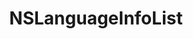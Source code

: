 ﻿---
uid: crmscript_ref_NSLanguageInfoList
title: NSLanguageInfoList
intellisense: Void.NSLanguageInfoList
keywords: NSLanguageInfoList
so.topic: reference
---

